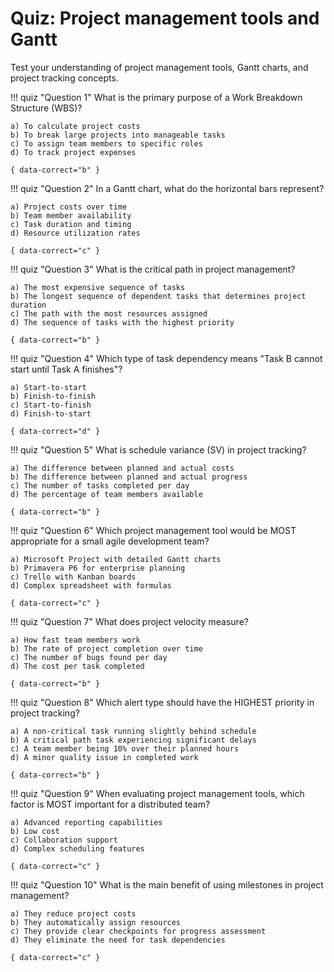 # Quiz: Project management tools and Gantt

Test your understanding of project management tools, Gantt charts, and project tracking concepts.

!!! quiz "Question 1"
    What is the primary purpose of a Work Breakdown Structure (WBS)?

    a) To calculate project costs
    b) To break large projects into manageable tasks
    c) To assign team members to specific roles
    d) To track project expenses

    { data-correct="b" }

!!! quiz "Question 2"
    In a Gantt chart, what do the horizontal bars represent?

    a) Project costs over time
    b) Team member availability
    c) Task duration and timing
    d) Resource utilization rates

    { data-correct="c" }

!!! quiz "Question 3"
    What is the critical path in project management?

    a) The most expensive sequence of tasks
    b) The longest sequence of dependent tasks that determines project duration
    c) The path with the most resources assigned
    d) The sequence of tasks with the highest priority

    { data-correct="b" }

!!! quiz "Question 4"
    Which type of task dependency means "Task B cannot start until Task A finishes"?

    a) Start-to-start
    b) Finish-to-finish
    c) Start-to-finish
    d) Finish-to-start

    { data-correct="d" }

!!! quiz "Question 5"
    What is schedule variance (SV) in project tracking?

    a) The difference between planned and actual costs
    b) The difference between planned and actual progress
    c) The number of tasks completed per day
    d) The percentage of team members available

    { data-correct="b" }

!!! quiz "Question 6"
    Which project management tool would be MOST appropriate for a small agile development team?

    a) Microsoft Project with detailed Gantt charts
    b) Primavera P6 for enterprise planning
    c) Trello with Kanban boards
    d) Complex spreadsheet with formulas

    { data-correct="c" }

!!! quiz "Question 7"
    What does project velocity measure?

    a) How fast team members work
    b) The rate of project completion over time
    c) The number of bugs found per day
    d) The cost per task completed

    { data-correct="b" }

!!! quiz "Question 8"
    Which alert type should have the HIGHEST priority in project tracking?

    a) A non-critical task running slightly behind schedule
    b) A critical path task experiencing significant delays
    c) A team member being 10% over their planned hours
    d) A minor quality issue in completed work

    { data-correct="b" }

!!! quiz "Question 9"
    When evaluating project management tools, which factor is MOST important for a distributed team?

    a) Advanced reporting capabilities
    b) Low cost
    c) Collaboration support
    d) Complex scheduling features

    { data-correct="c" }

!!! quiz "Question 10"
    What is the main benefit of using milestones in project management?

    a) They reduce project costs
    b) They automatically assign resources
    c) They provide clear checkpoints for progress assessment
    d) They eliminate the need for task dependencies

    { data-correct="c" }
